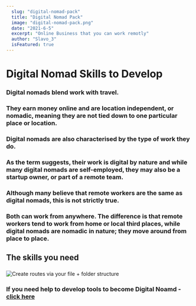 ```yaml
---
  slug: "digital-nomad-pack"
  title: "Digital Nomad Pack"
  image: "digital-nomad-pack.png"
  date: "2021-6-5"
  excerpt: "Online Business that you can work remotly"
  author: "Slavo_3"
  isFeatured: true
---
```


# Digital Nomad Skills to Develop

### Digital nomads blend work with travel.

### They earn money online and are location independent, or nomadic, meaning they are not tied down to one particular place or location.

### Digital nomads are also characterised by the type of work they do.

### As the term suggests, their work is digital by nature and while many digital nomads are self-employed, they may also be a startup owner, or part of a remote team.

### Although many believe that remote workers are the same as digital nomads, this is not strictly true.

### Both can work from anywhere. The difference is that remote workers tend to work from home or local third places, while digital nomads are nomadic in nature; they move around from place to place.

## The skills you need

### 


![Create routes via your file + folder structure](digital-nomad-pack.png)

### If you need help to develop tools to become Digital Noamd - [click here](https://slavo3.com)
